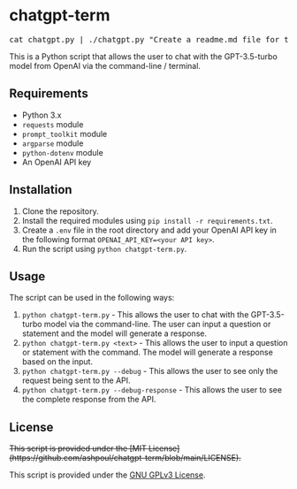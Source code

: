 # chatgpt-term
<pre>
cat chatgpt.py | ./chatgpt.py "Create a readme.md file for the following python script, the title will be 'chatgpt-term'" > readme.md
</pre>

This is a Python script that allows the user to chat with the GPT-3.5-turbo model from OpenAI via the command-line / terminal.

## Requirements
- Python 3.x
- `requests` module
- `prompt_toolkit` module
- `argparse` module
- `python-dotenv` module
- An OpenAI API key

## Installation
1. Clone the repository.
2. Install the required modules using `pip install -r requirements.txt`.
3. Create a `.env` file in the root directory and add your OpenAI API key in the following format `OPENAI_API_KEY=<your API key>`.
4. Run the script using `python chatgpt-term.py`.

## Usage
The script can be used in the following ways:
1. `python chatgpt-term.py` - This allows the user to chat with the GPT-3.5-turbo model via the command-line. The user can input a question or statement and the model will generate a response.
2. `python chatgpt-term.py <text>` - This allows the user to input a question or statement with the command. The model will generate a response based on the input.
3. `python chatgpt-term.py --debug` - This allows the user to see only the request being sent to the API.
4. `python chatgpt-term.py --debug-response` - This allows the user to see the complete response from the API.

## License
<del>
This script is provided under the [MIT License](https://github.com/ashpoul/chatgpt-term/blob/main/LICENSE).
</del>

This script is provided under the [GNU GPLv3 License](https://github.com/ashpoul/chatgpt-term/blob/main/LICENSE).
